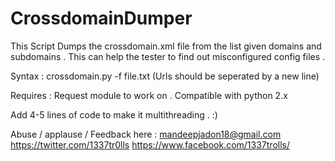 # CrossdomainDumper
This Script Dumps the crossdomain.xml file from the list given domains and subdomains . This can help the tester to find out misconfigured config files .

Syntax : crossdomain.py -f file.txt   (Urls should be seperated by a new line)

Requires : Request module to work on .
Compatible with python 2.x

Add 4-5 lines of code to make it multithreading . :) 

Abuse / applause / Feedback here : 
mandeepjadon18@gmail.com
https://twitter.com/1337tr0lls
https://www.facebook.com/1337trolls/
